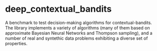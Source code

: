 # deep_contextual_bandits
A benchmark to test decision-making algorithms for contextual-bandits. The library implements a variety of algorithms (many of them based on approximate Bayesian Neural Networks and Thompson sampling), and a number of real and syntethic data problems exhibiting a diverse set of properties.

